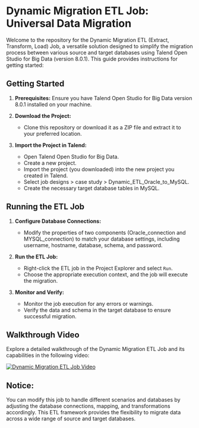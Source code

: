 # Dynamic Migration ETL Job: Universal Data Migration

Welcome to the repository for the Dynamic Migration ETL (Extract, Transform, Load) Job, a versatile solution designed to simplify the migration process between various source and target databases using Talend Open Studio for Big Data (version 8.0.1). This guide provides instructions for getting started:

## Getting Started

1. **Prerequisites:** Ensure you have Talend Open Studio for Big Data version 8.0.1 installed on your machine.

2. **Download the Project:**
   - Clone this repository or download it as a ZIP file and extract it to your preferred location.

3. **Import the Project in Talend:**
   - Open Talend Open Studio for Big Data.
   - Create a new project.
   - Import the project (you downloaded) into the new project you created in Talend.
   - Select job designs > case study > Dynamic_ETL_Oracle_to_MySQL.
   - Create the necessary target database tables in MySQL.

## Running the ETL Job

1. **Configure Database Connections:**
   - Modify the properties of two components (Oracle_connection and MYSQL_connection) to match your database settings, including username, hostname, database, schema, and password.

2. **Run the ETL Job:**
   - Right-click the ETL job in the Project Explorer and select `Run`.
   - Choose the appropriate execution context, and the job will execute the migration.

3. **Monitor and Verify:**
   - Monitor the job execution for any errors or warnings.
   - Verify the data and schema in the target database to ensure successful migration.

## Walkthrough Video

Explore a detailed walkthrough of the Dynamic Migration ETL Job and its capabilities in the following video:

[![Dynamic Migration ETL Job Video](https://github.com/Mohamedlabib25/Dynamic_Migration_from_Oracle_to_MySQL-/assets/132618266/f0d0b9e5-e460-4319-8b14-c131f084c45e)](https://github.com/Mohamedlabib25/Dynamic_Migration_from_Oracle_to_MySQL-/assets/132618266/f0d0b9e5-e460-4319-8b14-c131f084c45e)

## Notice:
You can modify this job to handle different scenarios and databases by adjusting the database connections, mapping, and transformations accordingly. This ETL framework provides the flexibility to migrate data across a wide range of source and target databases.

